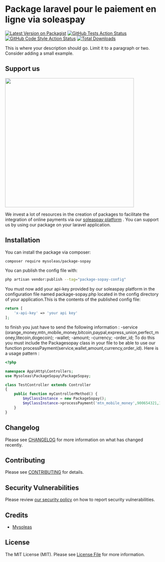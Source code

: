 # Package laravel pour le paiement en ligne via soleaspay

[![Latest Version on Packagist](https://img.shields.io/packagist/v/mysoleas/package-sopay.svg?style=flat-square)](https://packagist.org/packages/mysoleas/package-sopay)
[![GitHub Tests Action Status](https://img.shields.io/github/actions/workflow/status/mysoleas/package-sopay/run-tests.yml?branch=main&label=tests&style=flat-square)](https://github.com/mysoleas/package-sopay/actions?query=workflow%3Arun-tests+branch%3Amain)
[![GitHub Code Style Action Status](https://img.shields.io/github/actions/workflow/status/mysoleas/package-sopay/fix-php-code-style-issues.yml?branch=main&label=code%20style&style=flat-square)](https://github.com/mysoleas/package-sopay/actions?query=workflow%3A"Fix+PHP+code+style+issues"+branch%3Amain)
[![Total Downloads](https://img.shields.io/packagist/dt/mysoleas/package-sopay.svg?style=flat-square)](https://packagist.org/packages/mysoleas/package-sopay)

This is where your description should go. Limit it to a paragraph or two. Consider adding a small example.

## Support us

[<img src="https://github-ads.s3.eu-central-1.amazonaws.com/package-sopay.jpg?t=1" width="419px" />](https://spatie.be/github-ad-click/package-sopay)

We invest a lot of resources in the creation of packages to facilitate the integration of online payments via our [soleaspay platform](https://soleaspay.com) . You can support us by using our package on your laravel application.


## Installation

You can install the package via composer:

```bash
composer require mysoleas/package-sopay
```

You can publish the config file with:

```bash
php artisan vendor:publish --tag="package-sopay-config"
```

You must now add your api-key provided by our soleaspay platform in the configuration file named package-sopay.php located in the config directory of your application.This is the contents of the published config file:

```php
return [
    'x-api-key' => 'your api key'
];
```
to finish you just have to send the following information : 
-service (orange_money,mtn_mobile_money,bitcoin,paypal,express_union,perfect_money,litecoin,dogecoin);
-wallet;
-amount;
-currency; 
-order_id;
To do this you must include the Packagesopay class in your file to be able to use our function processPayment(service,wallet,amount,currency,order_id). Here is a usage pattern :

```php
<?php

namespace App\Http\Controllers;
use Mysoleas\PackageSopay\PackageSopay;

class TestController extends Controller
{
    public function myControllerMethod() {
        $myClassInstance = new PackageSopay();
        $myClassInstance->processPayment('mtn_mobile_money',900654321,100000,"XAF","123456789");
    }
}
```

## Changelog

Please see [CHANGELOG](CHANGELOG.md) for more information on what has changed recently.

## Contributing

Please see [CONTRIBUTING](CONTRIBUTING.md) for details.

## Security Vulnerabilities

Please review [our security policy](../../security/policy) on how to report security vulnerabilities.

## Credits

- [Mysoleas](https://mysoleas.com)

## License

The MIT License (MIT). Please see [License File](LICENSE.md) for more information.
